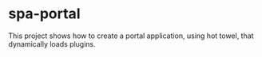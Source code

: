 spa-portal
==========

This project shows how to create a portal application, using hot towel, that dynamically loads plugins.
